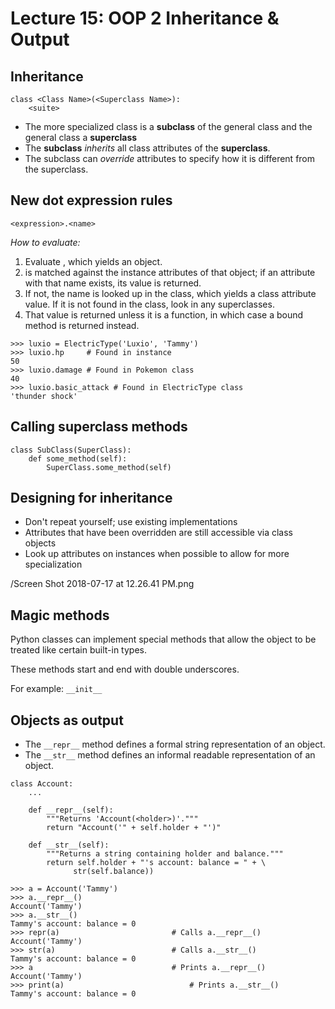 # Lecture 15: OOP 2 Inheritance & Output

## Inheritance

```
class <Class Name>(<Superclass Name>):
    <suite>
```

- The more specialized class is a **subclass** of the general class and the general class a **superclass**
- The **subclass** *inherits* all class attributes of the **superclass**.
- The subclass can *override* attributes to specify how it is different from the superclass.

## New dot expression rules

```
<expression>.<name>
```

*How to evaluate:*
1. Evaluate <expression>, which yields an object.
2. <name> is matched against the instance attributes of that object; if an attribute with that name exists, its value is returned.
3. If not, the name is looked up in the class, which yields a class attribute value. If it is not found in the class, look in any superclasses.
4. That value is returned unless it is a function, in which case a bound method is returned instead.

```
>>> luxio = ElectricType('Luxio', 'Tammy')
>>> luxio.hp     # Found in instance
50
>>> luxio.damage # Found in Pokemon class
40
>>> luxio.basic_attack # Found in ElectricType class
'thunder shock'
```

## Calling superclass methods

```
class SubClass(SuperClass):
    def some_method(self):
        SuperClass.some_method(self)
```

## Designing for inheritance

- Don't repeat yourself; use existing implementations
- Attributes that have been overridden are still accessible via class objects
- Look up attributes on instances when possible to allow for more specialization

/Screen Shot 2018-07-17 at 12.26.41 PM.png

## Magic methods

Python classes can implement special methods that allow the object to be treated like certain built-in types.

These methods start and end with double underscores.

For example: `__init__`

## Objects as output

- The `__repr__` method defines a formal string representation of an object.
- The `__str__` method defines an informal readable representation of an object.

```
class Account:
	...

	def __repr__(self):
		"""Returns 'Account(<holder>)'."""
		return "Account('" + self.holder + "')"

	def __str__(self):
		"""Returns a string containing holder and balance."""
		return self.holder + "'s account: balance = " + \ 
              str(self.balance))
```

```
>>> a = Account('Tammy')
>>> a.__repr__()
Account('Tammy')
>>> a.__str__()
Tammy's account: balance = 0
>>> repr(a)							# Calls a.__repr__()
Account('Tammy')
>>> str(a)							# Calls a.__str__()
Tammy's account: balance = 0
>>> a     							# Prints a.__repr__()
Account('Tammy')
>>> print(a) 							# Prints a.__str__()
Tammy's account: balance = 0
```